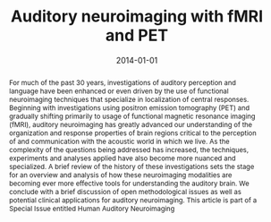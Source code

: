 ---
title: "Auditory neuroimaging with fMRI and PET"
date: 2014-01-01
authors_string: T. Talavage, J. Gonzalez-Castillo, S. Scott
authors:
   - T. Talavage
   - J. Gonzalez-Castillo
   - S. Scott
author_ids:
   - javier_gonzalez-castillo
journal: 'Hearing research'
volume: 307
issue: 
pages: 15-Apr
book_title: ''
publisher: 'Elsevier'
abstract: '<p>For much of the past 30 years, investigations of auditory perception and language have been enhanced or even driven by the use of functional neuroimaging techniques that specialize in localization of central responses. Beginning with investigations using positron emission tomography (PET) and gradually shifting primarily to usage of functional magnetic resonance imaging (fMRI), auditory neuroimaging has greatly advanced our understanding of the organization and response properties of brain regions critical to the perception of and communication with the acoustic world in which we live. As the complexity of the questions being addressed has increased, the techniques, experiments and analyses applied have also become more nuanced and specialized. A brief review of the history of these investigations sets the stage for an overview and analysis of how these neuroimaging modalities are becoming ever more effective tools for understanding the auditory brain. We conclude with a brief discussion of open methodological issues as well as potential clinical applications for auditory neuroimaging. This article is part of a Special Issue entitled Human Auditory Neuroimaging</p>'
project_id: 
paper_url: 
doi: 
data_loc: ''
code_loc: ''
file: '/assets/publications//assets/publications/'
file_name: '/assets/publications/'
type: journal_article
pub_str: ' (2014) Hearing research 307: 15-Apr'
layout: publication 
---